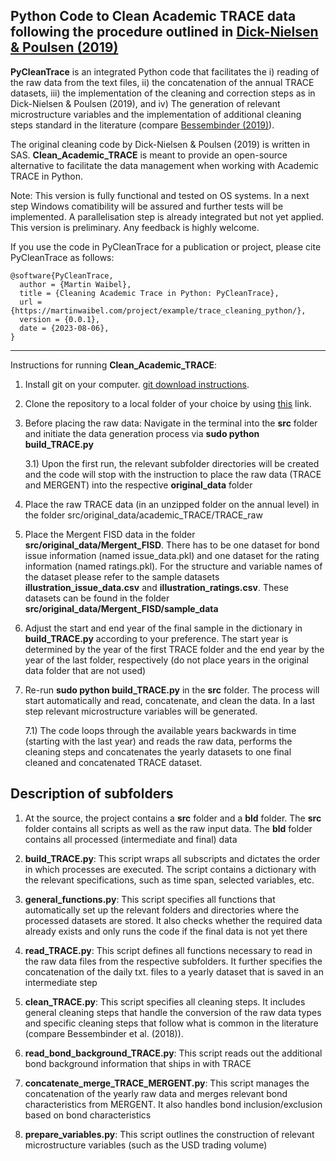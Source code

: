 Python Code to Clean Academic TRACE data following the procedure outlined in [Dick-Nielsen & Poulsen (2019)](https://papers.ssrn.com/sol3/papers.cfm?abstract_id=3456082)
-------------
**PyCleanTrace** is an integrated Python code that facilitates the i) reading of the raw data from the text files, ii) the concatenation of the annual TRACE datasets, iii) the implementation of the cleaning and correction steps as in Dick-Nielsen & Poulsen (2019), and iv) The generation of relevant  microstructure variables and the implementation of additional cleaning steps standard in the literature (compare [Bessembinder (2019)](https://onlinelibrary.wiley.com/doi/abs/10.1111/jofi.12694)).

The original cleaning code by Dick-Nielsen & Poulsen (2019) is written in SAS. **Clean_Academic_TRACE** is meant to provide an open-source alternative to facilitate the data management when working with Academic TRACE in Python.

Note: This version is fully functional and tested on OS systems. In a next step Windows comatibility will be assured and further tests will be implemented. A parallelisation step is already integrated but not yet applied. This version is preliminary.  Any feedback is highly welcome.

If you use the code in PyCleanTrace for a publication or project, please cite PyCleanTrace as follows:

```
@software{PyCleanTrace,
  author = {Martin Waibel},
  title = {Cleaning Academic Trace in Python: PyCleanTrace},
  url = {https://martinwaibel.com/project/example/trace_cleaning_python/},
  version = {0.0.1},
  date = {2023-08-06},
}
```
-------------

Instructions for  running **Clean_Academic_TRACE**:

1) Install git on your computer. [git download instructions](https://www.atlassian.com/git/tutorials/install-git).

2) Clone the repository to a local folder of your choice by using [this](https://github.com/waibelma/Clean-Academic-TRACE-data.git) link.

3) Before placing the raw data: Navigate in the terminal into the **src** folder and initiate the data generation process via **sudo python build_TRACE.py**

	3.1) Upon the first run, the relevant subfolder directories will be created and the code will stop with the instruction to place the raw data (TRACE and MERGENT) into the respective  **original_data** folder

3) Place the raw TRACE data (in an unzipped folder on the annual level) in the folder  src/original_data/academic_TRACE/TRACE_raw

4) Place the Mergent FISD data in the folder **src/original_data/Mergent_FISD**. There has to be one dataset for bond issue information (named issue_data.pkl) and one dataset for the rating information (named ratings.pkl). For the structure and variable names of the dataset please refer to the sample datasets **illustration_issue_data.csv** and **illustration_ratings.csv**. These datasets can be found in the folder **src/original_data/Mergent_FISD/sample_data**

5) Adjust the start and end year of the final sample in the dictionary in **build_TRACE.py** according to your preference. The start year is determined by the year of the first TRACE folder and the end year by the year of the last folder, respectively (do not place years in the original data folder that are not used)

6) Re-run  **sudo python build_TRACE.py** in the **src** folder. The process will start automatically and read, concatenate, and clean the data. In a last step relevant microstructure variables will be generated. 

   7.1) The code loops through the available years backwards in time (starting with the last year) and reads the raw data, performs the cleaning steps and concatenates the yearly datasets to one final cleaned and concatenated TRACE dataset.


Description of subfolders
-------------

1) At the source, the project contains a **src** folder and a **bld** folder. The **src** folder contains all scripts as well as the raw input data. The **bld** folder contains all processed (intermediate and final) data

2)  **build_TRACE.py**: This script wraps all subscripts and dictates the order in which processes are executed. The script contains a dictionary with the relevant specifications, such as time span, selected variables, etc.

2)  **general_functions.py**: This script specifies all functions that automatically set up the relevant folders and directories where the processed datasets are stored. It also checks whether the required data already exists and only runs the code if the final data is not yet there

3)   **read_TRACE.py**: This script defines all functions necessary to read in the raw data files from the respective subfolders. It further specifies the concatenation of the daily txt. files to a yearly dataset that is saved in an intermediate step

4)  **clean_TRACE.py**: This script specifies all cleaning steps. It includes general cleaning steps that handle the conversion of the raw data types and specific cleaning steps that follow what is common in the literature (compare Bessembinder et al. (2018)).

5)  **read_bond_background_TRACE.py**: This script reads out the additional bond background information that ships in with TRACE

5)  **concatenate_merge_TRACE_MERGENT.py**: This script manages the concatenation of the yearly raw data and merges relevant bond characteristics from MERGENT. It also handles bond inclusion/exclusion based on bond characteristics

5)  **prepare_variables.py**: This script outlines the construction of relevant microstructure variables (such as the USD trading volume)








